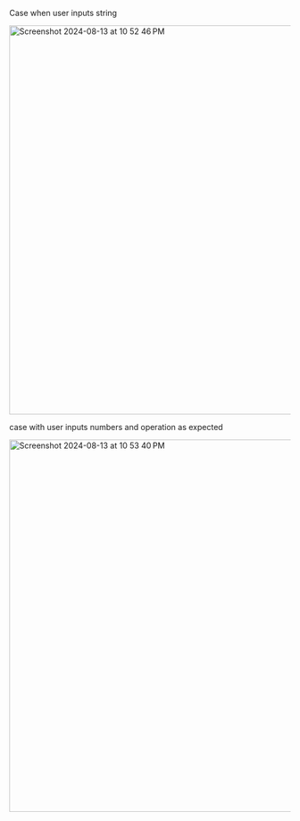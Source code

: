Case when user inputs string

<img width="696" alt="Screenshot 2024-08-13 at 10 52 46 PM" src="https://github.com/user-attachments/assets/042839b8-fcdf-4d12-a8fc-6c27ef1eda0b">







case with user inputs numbers and operation as expected





<img width="666" alt="Screenshot 2024-08-13 at 10 53 40 PM" src="https://github.com/user-attachments/assets/3ac34c3d-1736-4f19-b369-e7126e60ea10">
